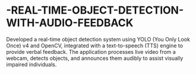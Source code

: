 # -REAL-TIME-OBJECT-DETECTION-WITH-AUDIO-FEEDBACK
 Developed a real-time object detection system using YOLO (You Only Look Once) v4 and OpenCV, integrated  with a text-to-speech (TTS) engine to provide verbal feedback. The application processes live video from a  webcam, detects objects, and announces them audibly to assist visually impaired individuals.
